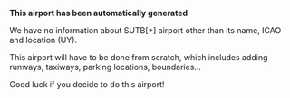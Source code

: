 **This airport has been automatically generated**

We have no information about SUTB[*] airport other than its name, ICAO and location (UY).

This airport will have to be done from scratch, which includes adding runways, taxiways, parking locations, boundaries...

Good luck if you decide to do this airport!